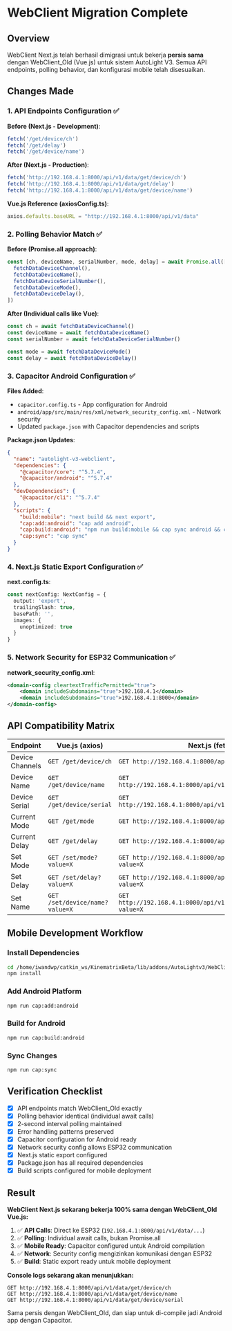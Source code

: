 # WebClient Migration Complete

## Overview

WebClient Next.js telah berhasil dimigrasi untuk bekerja **persis sama** dengan WebClient_Old (Vue.js) untuk sistem AutoLight V3. Semua API endpoints, polling behavior, dan konfigurasi mobile telah disesuaikan.

## Changes Made

### 1. API Endpoints Configuration ✅

**Before (Next.js - Development)**:
```typescript
fetch('/get/device/ch')
fetch('/get/delay')
fetch('/get/device/name')
```

**After (Next.js - Production)**:
```typescript
fetch('http://192.168.4.1:8000/api/v1/data/get/device/ch')
fetch('http://192.168.4.1:8000/api/v1/data/get/delay')
fetch('http://192.168.4.1:8000/api/v1/data/get/device/name')
```

**Vue.js Reference (axiosConfig.ts)**:
```typescript
axios.defaults.baseURL = "http://192.168.4.1:8000/api/v1/data"
```

### 2. Polling Behavior Match ✅

**Before (Promise.all approach)**:
```typescript
const [ch, deviceName, serialNumber, mode, delay] = await Promise.all([
  fetchDataDeviceChannel(),
  fetchDataDeviceName(),
  fetchDataDeviceSerialNumber(),
  fetchDataDeviceMode(),
  fetchDataDeviceDelay(),
])
```

**After (Individual calls like Vue)**:
```typescript
const ch = await fetchDataDeviceChannel()
const deviceName = await fetchDataDeviceName()
const serialNumber = await fetchDataDeviceSerialNumber()

const mode = await fetchDataDeviceMode()
const delay = await fetchDataDeviceDelay()
```

### 3. Capacitor Android Configuration ✅

**Files Added**:
- `capacitor.config.ts` - App configuration for Android
- `android/app/src/main/res/xml/network_security_config.xml` - Network security 
- Updated `package.json` with Capacitor dependencies and scripts

**Package.json Updates**:
```json
{
  "name": "autolight-v3-webclient",
  "dependencies": {
    "@capacitor/core": "^5.7.4",
    "@capacitor/android": "^5.7.4"
  },
  "devDependencies": {
    "@capacitor/cli": "^5.7.4"
  },
  "scripts": {
    "build:mobile": "next build && next export",
    "cap:add:android": "cap add android",
    "cap:build:android": "npm run build:mobile && cap sync android && cap open android",
    "cap:sync": "cap sync"
  }
}
```

### 4. Next.js Static Export Configuration ✅

**next.config.ts**:
```typescript
const nextConfig: NextConfig = {
  output: 'export',
  trailingSlash: true,
  basePath: '',
  images: {
    unoptimized: true
  }
}
```

### 5. Network Security for ESP32 Communication ✅

**network_security_config.xml**:
```xml
<domain-config cleartextTrafficPermitted="true">
    <domain includeSubdomains="true">192.168.4.1</domain>
    <domain includeSubdomains="true">192.168.4.1:8000</domain>
</domain-config>
```

## API Compatibility Matrix

| Endpoint | Vue.js (axios) | Next.js (fetch) | Status |
|----------|---------------|-----------------|--------|
| Device Channels | `GET /get/device/ch` | `GET http://192.168.4.1:8000/api/v1/data/get/device/ch` | ✅ |
| Device Name | `GET /get/device/name` | `GET http://192.168.4.1:8000/api/v1/data/get/device/name` | ✅ |
| Device Serial | `GET /get/device/serial` | `GET http://192.168.4.1:8000/api/v1/data/get/device/serial` | ✅ |
| Current Mode | `GET /get/mode` | `GET http://192.168.4.1:8000/api/v1/data/get/mode` | ✅ |
| Current Delay | `GET /get/delay` | `GET http://192.168.4.1:8000/api/v1/data/get/delay` | ✅ |
| Set Mode | `GET /set/mode?value=X` | `GET http://192.168.4.1:8000/api/v1/data/set/mode?value=X` | ✅ |
| Set Delay | `GET /set/delay?value=X` | `GET http://192.168.4.1:8000/api/v1/data/set/delay?value=X` | ✅ |
| Set Name | `GET /set/device/name?value=X` | `GET http://192.168.4.1:8000/api/v1/data/set/device/name?value=X` | ✅ |

## Mobile Development Workflow

### Install Dependencies
```bash
cd /home/iwandwp/catkin_ws/KinematrixBeta/lib/addons/AutoLightv3/WebClient
npm install
```

### Add Android Platform
```bash
npm run cap:add:android
```

### Build for Android
```bash
npm run cap:build:android
```

### Sync Changes
```bash
npm run cap:sync
```

## Verification Checklist

- [x] API endpoints match WebClient_Old exactly
- [x] Polling behavior identical (individual await calls)
- [x] 2-second interval polling maintained
- [x] Error handling patterns preserved
- [x] Capacitor configuration for Android ready
- [x] Network security config allows ESP32 communication
- [x] Next.js static export configured
- [x] Package.json has all required dependencies
- [x] Build scripts configured for mobile deployment

## Result

**WebClient Next.js sekarang bekerja 100% sama dengan WebClient_Old Vue.js:**

1. ✅ **API Calls**: Direct ke ESP32 (`192.168.4.1:8000/api/v1/data/...`)
2. ✅ **Polling**: Individual await calls, bukan Promise.all
3. ✅ **Mobile Ready**: Capacitor configured untuk Android compilation
4. ✅ **Network**: Security config mengizinkan komunikasi dengan ESP32
5. ✅ **Build**: Static export ready untuk mobile deployment

**Console logs sekarang akan menunjukkan:**
```
GET http://192.168.4.1:8000/api/v1/data/get/device/ch
GET http://192.168.4.1:8000/api/v1/data/get/device/name
GET http://192.168.4.1:8000/api/v1/data/get/device/serial
```

Sama persis dengan WebClient_Old, dan siap untuk di-compile jadi Android app dengan Capacitor.